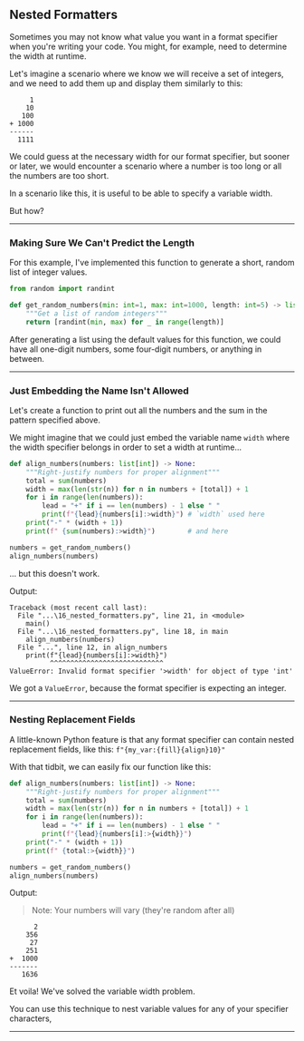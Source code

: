 ## Nested Formatters

Sometimes you may not know what value you want in a format specifier when
you're writing your code. You might, for example, need to determine the width
at runtime.

Let's imagine a scenario where we know we will receive a set of integers, and
we need to add them up and display them similarly to this:

```
     1
    10
   100
+ 1000
------
  1111
```

We could guess at the necessary width for our format specifier, but sooner or
later, we would encounter a scenario where a number is too long or all the
numbers are too short.

In a scenario like this, it is useful to be able to specify a variable width.

But how?

---

### Making Sure We Can't Predict the Length

For this example, I've implemented this function to generate a short, random
list of integer values.

```python
from random import randint

def get_random_numbers(min: int=1, max: int=1000, length: int=5) -> list[int]:
    """Get a list of random integers"""
    return [randint(min, max) for _ in range(length)]
```

After generating a list using the default values for this function, we could
have all one-digit numbers, some four-digit numbers, or anything in between.

---

### Just Embedding the Name Isn't Allowed

Let's create a function to print out all the numbers and the sum in the 
pattern specified above.

We might imagine that we could just embed the variable name `width` where the
width specifier belongs in order to set a width at runtime...

```python
def align_numbers(numbers: list[int]) -> None:
    """Right-justify numbers for proper alignment"""
    total = sum(numbers)
    width = max(len(str(n)) for n in numbers + [total]) + 1
    for i in range(len(numbers)):
        lead = "+" if i == len(numbers) - 1 else " "
        print(f"{lead}{numbers[i]:>width}") # `width` used here
    print("-" * (width + 1))
    print(f" {sum(numbers):>width}")        # and here

numbers = get_random_numbers()
align_numbers(numbers)
```

... but this doesn't work.

Output:

```
Traceback (most recent call last):
  File "...\16_nested_formatters.py", line 21, in <module>
    main()
  File "...\16_nested_formatters.py", line 18, in main
    align_numbers(numbers)
  File "...", line 12, in align_numbers     
    print(f"{lead}{numbers[i]:>width}")
          ^^^^^^^^^^^^^^^^^^^^^^^^^^^^
ValueError: Invalid format specifier '>width' for object of type 'int'
```

We got a `ValueError`, because the format specifier is expecting an integer.

---

### Nesting Replacement Fields

A little-known Python feature is that any format specifier can contain nested
replacement fields, like this: `f"{my_var:{fill}{align}10}"`

With that tidbit, we can easily fix our function like this:

```python
def align_numbers(numbers: list[int]) -> None:
    """Right-justify numbers for proper alignment"""
    total = sum(numbers)
    width = max(len(str(n)) for n in numbers + [total]) + 1
    for i in range(len(numbers)):
        lead = "+" if i == len(numbers) - 1 else " "
        print(f"{lead}{numbers[i]:>{width}}")
    print("-" * (width + 1))
    print(f" {total:>{width}}")

numbers = get_random_numbers()
align_numbers(numbers)
```

Output:

> Note: Your numbers will vary (they're random after all)

```
      2
    356
     27
    251
+  1000
-------
   1636
```

Et voila! We've solved the variable width problem.

You can use this technique to nest variable values for any of your specifier
characters,

---
